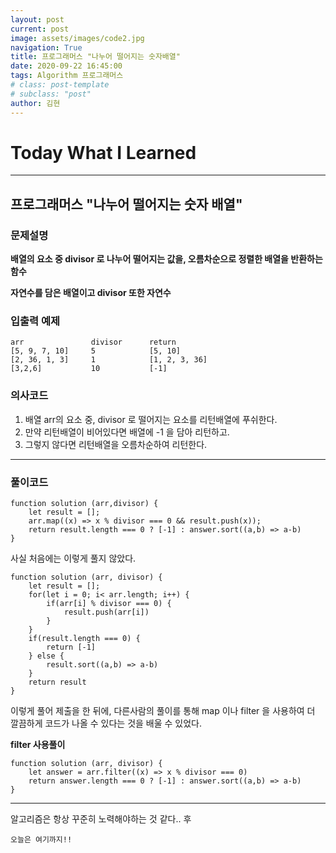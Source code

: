 ```yaml
---
layout: post
current: post
image: assets/images/code2.jpg
navigation: True
title: 프로그래머스 "나누어 떨어지는 숫자배열"
date: 2020-09-22 16:45:00
tags: Algorithm 프로그래머스
# class: post-template
# subclass: "post"
author: 김현
---
```


# Today What I Learned

<hr>

## 프로그래머스 "나누어 떨어지는 숫자 배열"

### 문제설명

**배열의 요소 중 divisor 로 나누어 떨어지는 값을, 오름차순으로 정렬한 배열을 반환하는 함수**

**자연수를 담은 배열이고 divisor 또한 자연수**

### 입출력 예제

```
arr	              divisor      return
[5, 9, 7, 10]     5	           [5, 10]
[2, 36, 1, 3]	  1	           [1, 2, 3, 36]
[3,2,6]	          10	       [-1]
```

### 의사코드

1. 배열 arr의 요소 중, divisor 로 떨어지는 요소를 리턴배열에 푸쉬한다.
2. 만약 리턴배열이 비어있다면 배열에 -1 을 담아 리턴하고.
3. 그렇지 않다면 리턴배열을 오름차순하여 리턴한다.

<hr>

### 풀이코드

```
function solution (arr,divisor) {
    let result = [];
    arr.map((x) => x % divisor === 0 && result.push(x));
    return result.length === 0 ? [-1] : answer.sort((a,b) => a-b)
}
```

사실 처음에는 이렇게 풀지 않았다.

```
function solution (arr, divisor) {
    let result = [];
    for(let i = 0; i< arr.length; i++) {
        if(arr[i] % divisor === 0) {
            result.push(arr[i])
        }
    }
    if(result.length === 0) {
        return [-1]
    } else {
        result.sort((a,b) => a-b)
    }
    return result
}
```

이렇게 풀어 제출을 한 뒤에, 다른사람의 풀이를 통해 map 이나 filter 을 사용하여 더 깔끔하게 코드가 나올 수 있다는 것을 배울 수 있었다.

**filter 사용풀이**

```
function solution (arr, divisor) {
    let answer = arr.filter((x) => x % divisor === 0)
    return answer.length === 0 ? [-1] : answer.sort((a,b) => a-b)
}
```

<hr>

알고리즘은 항상 꾸준히 노력해야하는 것 같다.. 후

<code>오늘은 여기까지!!</code>
